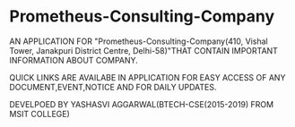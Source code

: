 # Prometheus-Consulting-Company
AN APPLICATION FOR "Prometheus-Consulting-Company(410, Vishal Tower, Janakpuri District Centre, Delhi-58)"THAT CONTAIN IMPORTANT INFORMATION ABOUT COMPANY.

QUICK LINKS ARE AVAILABE IN APPLICATION FOR EASY ACCESS OF ANY DOCUMENT,EVENT,NOTICE AND FOR DAILY UPDATES.

DEVELPOED BY YASHASVI AGGARWAL(BTECH-CSE(2015-2019) FROM MSIT COLLEGE)
